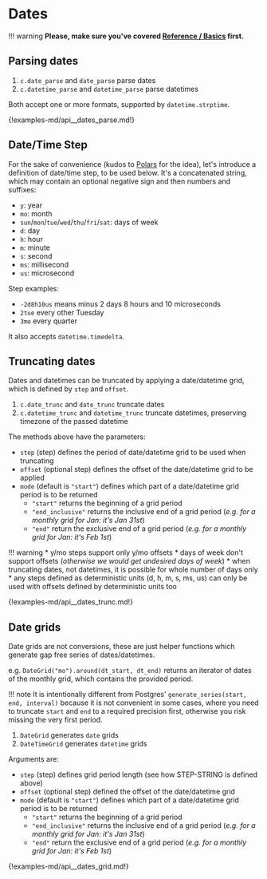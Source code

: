 # Dates

!!! warning
	**Please, make sure you've covered [Reference / Basics](./basics.md)
	first.**

## Parsing dates

1. `c.date_parse` and `date_parse` parse dates
1. `c.datetime_parse` and `datetime_parse` parse datetimes

Both accept one or more formats, supported by `datetime.strptime`.

{!examples-md/api__dates_parse.md!}


## Date/Time Step

For the sake of convenience (kudos to
[Polars](https://github.com/pola-rs/polars) for the idea), let's introduce a
definition of date/time step, to be used below. It's a concatenated string,
which may contain an optional negative sign and then numbers and suffixes:

* `y`: year
* `mo`: month
* `sun`/`mon`/`tue`/`wed`/`thu`/`fri`/`sat`: days of week
* `d`: day
* `h`: hour
* `m`: minute
* `s`: second
* `ms`: millisecond
* `us`: microsecond

Step examples:

* `-2d8h10us` means minus 2 days 8 hours and 10 microseconds
* `2tue` every other Tuesday
* `3mo` every quarter

It also accepts `datetime.timedelta`.


## Truncating dates

Dates and datetimes can be truncated by applying a date/datetime grid, which is
defined by `step` and `offset`.

1. `c.date_trunc` and `date_trunc` truncate dates
1. `c.datetime_trunc` and `datetime_trunc` truncate datetimes, preserving
   timezone of the passed datetime

The methods above have the parameters:

* `step` (step) defines the period of date/datetime grid to be used when
  truncating
* `offset` (optional step) defines the offset of the date/datetime grid to be
  applied
* `mode` (default is `"start"`) defines which part of a date/datetime grid
  period is to be returned
    * `"start"` returns the beginning of a grid period
	* `"end_inclusive"` returns the inclusive end of a grid period (_e.g. for a
	  monthly grid for Jan: it's Jan 31st_)
	* `"end"` return the exclusive end of a grid period (_e.g. for a monthly
	  grid for Jan: it's Feb 1st_)

!!! warning
      * y/mo steps support only y/mo offsets
	  * days of week don't support offsets (_otherwise we would get undesired
	    days of week_)
	  * when truncating dates, not datetimes, it is possible for whole number
	    of days only
      * any steps defined as deterministic units (d, h, m, s, ms, us) can
        only be used with offsets defined by deterministic units too

{!examples-md/api__dates_trunc.md!}


## Date grids

Date grids are not conversions, these are just helper functions which generate
gap free series of dates/datetimes.

e.g. `DateGrid("mo").around(dt_start, dt_end)` returns an iterator of dates of
the monthly grid, which contains the provided period.

!!! note
	It is intentionally different from Postgres' `generate_series(start, end,
	interval)` because it is not convenient in some cases, where you need to
	truncate `start` and `end` to a required precision first, otherwise you
	risk missing the very first period.

1. `DateGrid` generates `date` grids
1. `DateTimeGrid` generates `datetime` grids

Arguments are:

* `step` (step) defines grid period length (see how STEP-STRING is defined above)
* `offset` (optional step) defined the offset of the date/datetime grid
* `mode` (default is `"start"`) defines which part of a date/datetime grid
  period is to be returned
    * `"start"` returns the beginning of a grid period
	* `"end_inclusive"` returns the inclusive end of a grid period (_e.g. for a
	  monthly grid for Jan: it's Jan 31st_)
	* `"end"` return the exclusive end of a grid period (_e.g. for a monthly
	  grid for Jan: it's Feb 1st_)

{!examples-md/api__dates_grid.md!}
